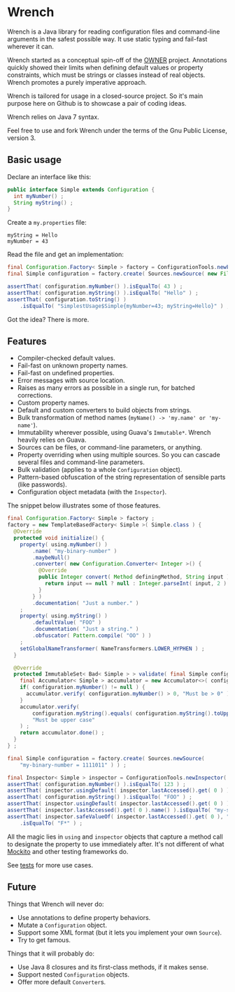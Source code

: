 Wrench
======

Wrench is a Java library for reading configuration files and command-line arguments in the safest possible way. It use static typing and fail-fast wherever it can.

Wrench started as a conceptual spin-off of the [OWNER](https://github.com/lviggiano/owner) project. Annotations quickly showed their limits when defining default values or property constraints, which must be strings or classes instead of real objects. Wrench promotes a purely imperative approach.    

Wrench is tailored for usage in a closed-source project. So it's main purpose here on Github is to showcase a pair of coding ideas.

Wrench relies on Java 7 syntax. 
 
Feel free to use and fork Wrench under the terms of the Gnu Public License, version 3.


Basic usage
-----------

Declare an interface like this:

```java
public interface Simple extends Configuration {
  int myNumber() ;
  String myString() ;
}
```

Create a `my.properties` file:

```properties
myString = Hello
myNumber = 43
```

Read the file and get an implementation:

```java
final Configuration.Factory< Simple > factory = ConfigurationTools.newFactory( Simple.class ) ;
final Simple configuration = factory.create( Sources.newSource( new File( "my.properties" ) ) ;

assertThat( configuration.myNumber() ).isEqualTo( 43 ) ;
assertThat( configuration.myString() ).isEqualTo( "Hello" ) ;
assertThat( configuration.toString() )
    .isEqualTo( "SimplestUsage$Simple{myNumber=43; myString=Hello}" ) ;
```

Got the idea? There is more.

Features
--------

- Compiler-checked default values.
- Fail-fast on unknown property names.
- Fail-fast on undefined properties.
- Error messages with source location.
- Raises as many errors as possible in a single run, for batched corrections.
- Custom property names.
- Default and custom converters to build objects from strings.
- Bulk transformation of method names (`myName() -> 'my.name' or 'my-name'`).
- Immutability wherever possible, using Guava's `Immutable*`. Wrench heavily relies on Guava.
- Sources can be files, or command-line parameters, or anything. 
- Property overriding when using multiple sources. So you can cascade several files and command-line parameters.
- Bulk validation (applies to a whole `Configuration` object).
- Pattern-based obfuscation of the string representation of sensible parts (like passwords).
- Configuration object metadata (with the `Inspector`). 

The snippet below illustrates some of those features.

```java
final Configuration.Factory< Simple > factory ;
factory = new TemplateBasedFactory< Simple >( Simple.class ) {
  @Override
  protected void initialize() {
    property( using.myNumber() )
        .name( "my-binary-number" )
        .maybeNull()
        .converter( new Configuration.Converter< Integer >() {
          @Override
          public Integer convert( Method definingMethod, String input ) {
            return input == null ? null : Integer.parseInt( input, 2 ) ;
          }
        } )
        .documentation( "Just a number." )
    ;
    property( using.myString() )
        .defaultValue( "FOO" )
        .documentation( "Just a string." )
        .obfuscator( Pattern.compile( "OO" ) )
    ;
    setGlobalNameTransformer( NameTransformers.LOWER_HYPHEN ) ;
  }

  @Override
  protected ImmutableSet< Bad< Simple > > validate( final Simple configuration ) {
    final Accumulator< Simple > accumulator = new Accumulator<>( configuration ) ;
    if( configuration.myNumber() != null ) {
      accumulator.verify( configuration.myNumber() > 0, "Must be > 0" ) ;
    }
    accumulator.verify(
        configuration.myString().equals( configuration.myString().toUpperCase() ),
        "Must be upper case"
    ) ;
    return accumulator.done() ;
  }
} ;

final Simple configuration = factory.create( Sources.newSource(
    "my-binary-number = 1111011" ) ) ;

final Inspector< Simple > inspector = ConfigurationTools.newInspector( configuration ) ;
assertThat( configuration.myNumber() ).isEqualTo( 123 ) ;
assertThat( inspector.usingDefault( inspector.lastAccessed().get( 0 ) ) ).isFalse() ;
assertThat( configuration.myString() ).isEqualTo( "FOO" ) ;
assertThat( inspector.usingDefault( inspector.lastAccessed().get( 0 ) ) ).isTrue() ;
assertThat( inspector.lastAccessed().get( 0 ).name() ).isEqualTo( "my-string" ) ;
assertThat( inspector.safeValueOf( inspector.lastAccessed().get( 0 ), "*" ) )
    .isEqualTo( "F*" ) ;
```

All the magic lies in `using` and `inspector` objects that capture a method call to designate the property to use immediately after. It's not different of what [Mockito](http://mockito.org) and other testing frameworks do. 

See [tests](https://github.com/caillette/Wrench/tree/master/src/test/java/io/github/caillette/wrench/showcase) for more use cases.

Future
------

Things that Wrench will never do:
- Use annotations to define property behaviors.
- Mutate a `Configuration` object.
- Support some XML format (but it lets you implement your own `Source`).
- Try to get famous.

Things that it will probably do:
- Use Java 8 closures and its first-class methods, if it makes sense.
- Support nested `Configuration` objects.
- Offer more default `Converter`s.
